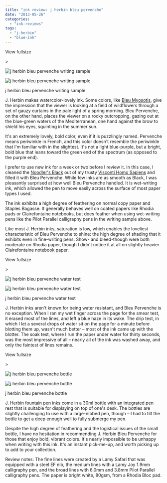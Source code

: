 ```yaml
---
title: "ink review: j herbin bleu pervenche"
date: "2013-05-26"
categories: 
  - "ink-reviews"
tags: 
  - "j-herbin"
  - "blue-ink"
---
```


View fullsize

\>

<img src="https://images.squarespace-cdn.com/content/v1/4ff3a147e4b0d277e95412d1/1357071638192-5IPJTD6GB39E7TIK2NSE/j+herbin+bleu+pervenche.jpg" alt="j herbin bleu pervenche writing sample" />

![j herbin bleu pervenche writing sample](https://images.squarespace-cdn.com/content/v1/4ff3a147e4b0d277e95412d1/1357071638192-5IPJTD6GB39E7TIK2NSE/j+herbin+bleu+pervenche.jpg)

j herbin bleu pervenche writing sample

J. Herbin makes watercolor-lovely ink. Some colors, like [Bleu Myosotis](/blog/2010/11/15/ink-review-j-herbin-bleu-myosotis.html), give the impression that the viewer is looking at a field of wildflowers through a set of gauzy curtains in the pale light of a spring morning. Bleu Pervenche, on the other hand, places the viewer on a rocky outcropping, gazing out at the blue-green waters of the Mediterranean, one hand against the brow to shield his eyes, squinting in the summer sun.

It's an extremely lovely, bold color, even if it is puzzlingly named. Pervenche means periwinkle in French, and this color doesn't resemble the periwinkle that I'm familiar with in the slightest. It's not a light blue-purple, but a bright, bold blue that leans toward the green end of the spectrum (as opposed to the purple end).

I prefer to use new ink for a week or two before I review it. In this case, I cleaned the [Noodler's Black](/blog/2012/3/24/ink-review-noodlers-black-revisited.html) out of my trusty [Visconti Homo Sapiens](/blog/2011/11/20/pen-review-visconti-homo-sapiens.html) and filled it with Bleu Pervenche. While few inks are as smooth as Black, I was pleasantly surprised at how well Bleu Pervenche handled. It is wet-writing ink, which allowed the pen to move easily across the surface of most paper types I used.

The ink exhibits a high degree of feathering on normal copy paper and Staples Bagasse. It generally behaves well on coated papers like Rhodia pads or Clairefontaine notebooks, but does feather when using wet-writing pens like the Pilot Parallel calligraphy pens in the writing sample above.

Like most J. Herbin inks, saturation is low, which enables the loveliest characteristic of Bleu Pervenche to shine: the high degree of shading that it exhibits even in fine-writing pens. Show- and bleed-though were both moderate on Rhodia paper, though I didn't notice it at all on slightly heavier Clairefontaine notebook paper.

View fullsize

\>

<img src="https://images.squarespace-cdn.com/content/v1/4ff3a147e4b0d277e95412d1/1357071135726-83SPV8CZRWDKVLL3BWBA/j+herbin+bleu+pervenche+water+test.jpg" alt="j herbin bleu pervenche water test" />

![j herbin bleu pervenche water test](https://images.squarespace-cdn.com/content/v1/4ff3a147e4b0d277e95412d1/1357071135726-83SPV8CZRWDKVLL3BWBA/j+herbin+bleu+pervenche+water+test.jpg)

j herbin bleu pervenche water test

J. Herbin inks aren't known for being water resistant, and Bleu Pervenche is no exception. When I ran my wet finger across the page for the smear test, it erased most of the lines, and left a blue haze in its wake. The drip test, in which I let a several drops of water sit on the page for a minute before blotting them up, wasn't much better – most of the ink came up with the blotter. The soak test, where I run the paper under water for thirty seconds, was the most impressive of all – nearly all of the ink was washed away, and only the faintest of lines remains.

View fullsize

\>

<img src="https://images.squarespace-cdn.com/content/v1/4ff3a147e4b0d277e95412d1/1357071173871-Y0GDM64M221NN24XW6WG/j+herbin+bleu+pervenche+bottle.jpg" alt="j herbin bleu pervenche bottle" />

![j herbin bleu pervenche bottle](https://images.squarespace-cdn.com/content/v1/4ff3a147e4b0d277e95412d1/1357071173871-Y0GDM64M221NN24XW6WG/j+herbin+bleu+pervenche+bottle.jpg)

j herbin bleu pervenche bottle

J. Herbin fountain pen inks come in a 30ml bottle with an integrated pen rest that is suitable for displaying on top of one's desk. The bottles are slightly challenging to use with a large-nibbed pen, though – I had to tilt the bottle to get a deep enough well to fully submerge my pen.

Despite the high degree of feathering and the logistical issues of the small bottle, I have no hesitation in recommending J. Herbin Bleu Pervenche for those that enjoy bold, vibrant colors. It's nearly impossible to be unhappy when writing with this ink. It's an instant pick-me-up, and worth picking up to add to your collection.

Review notes: The fine lines were created by a Lamy Safari that was equipped with a steel EF nib, the medium lines with a Lamy Joy 1.9mm calligraphy pen, and the broad lines with 6.0mm and 3.8mm Pilot Parallel calligraphy pens. The paper is bright white, 80gsm, from a Rhodia Bloc pad.
